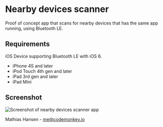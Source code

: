 Nearby devices scanner
============================

Proof of concept app that scans for nearby devices that has the same app running, using Bluetooth LE.

Requirements
-------------------------
iOS Device supporting Bluetooth LE with iOS 6.
- iPhone 4S and later
- iPod Touch 4th gen and later
- iPad 3rd gen and later
- iPad Mini

Screenshot
-------------------------
![Screenshot of nearby devices scanner app](https://raw.github.com/MiniCodeMonkey/Nearby-devices-scanner/master/screenshot.png)

Mathias Hansen - <me@codemonkey.io>
